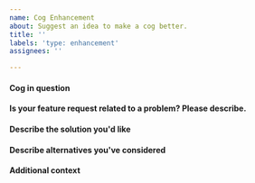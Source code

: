 ```yaml
---
name: Cog Enhancement
about: Suggest an idea to make a cog better.
title: ''
labels: 'type: enhancement'
assignees: ''

---
```


#### Cog in question
<!-- Which cog could use some love? -->


#### Is your feature request related to a problem? Please describe.
<!-- A clear and concise description of what the problem is. For example, "I'm always frustrated when..." -->


#### Describe the solution you'd like
<!-- A clear and concise description of what you want to happen. -->


#### Describe alternatives you've considered
<!-- A clear and concise description of any alternative solutions or features you've considered. -->


#### Additional context
<!-- Add any other context or screenshots about the feature request here. -->
